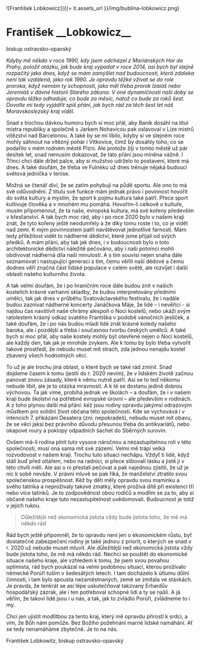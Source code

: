 <div class="persona">
![František Lobkowicz]({{= it.assets_url }}/img/bublina-lobkowicz.png)

  <div>
    <h1>František __Lobkowicz__</h1>
    <span>biskup ostravsko-opavský</span>
  </div>
</div>

*Kdyby mě někdo v roce 1990, kdy jsem odcházel z Mariánských Hor do Prahy, položil otázku, jak bude kraj vypadat v roce 2014, asi bych byl stejně rozpačitý jako dnes, když se mám zamýšlet nad budoucností, která zdaleka není tak vzdálená, jako rok 1990. Je opravdu těžké vžívat se do role proroka, když nemám ty schopnosti, jako měl třeba prorok Izaiáš nebo Jeremiáš v dávné historii Starého zákona. V oné dynamičnosti naší doby se opravdu těžko odhaduje, co bude za měsíc, natož co bude za roků šest. Dovolte mi tedy vyjádřit spíš přání, jak bych rád za těch šest let náš Moravskoslezský kraj viděl.*

Snad s trochou dávkou humoru bych si moc přál, aby Baník dosáhl na titul mistra republiky a společně s Jarkem Nohavicou pak oslavoval v Lize mistrů vítězství nad Barcelonou. A také by se mi líbilo, kdyby si ve stejném roce mohly sáhnout na vítězný pohár i Vítkovice, čímž by dosáhly toho, co se podařilo v mém rodném městě Plzni. Ale protože žiji v tomto městě už pár desítek let, snad nemusím dokazovat, že tato přání jsou míněna vážně. I Třinci chci dále držet palce, aby si mužstvo udrželo to postavení, které má dnes. A také doufám, že třeba ve Fulneku už dnes trénuje nějaká budoucí světová jednička v tenise.

Možná se čtenář diví, že se zatím pohybuji na půdě sportu. Ale ono to má své odůvodnění. Z titulu své funkce mám jednak právo i povinnost hovořit do světa kultury a myslím, že sport k pojmu kultura také patří. Přece sport kultivuje člověka a v mnohém mu pomáhá. Hovořím-li celkově o kultuře, musím připomenout, že ta naše, evropská kultura, má své kořeny především v křesťanství.  A tak bych moc rád, aby i po roce 2020 bylo v našem kraji znát, že tyto kořeny ještě neodumřely a že díky tomu roste i to, co je vidět nad zemí. K mým povinnostem patří navštěvovat jednotlivé farnosti. Mám tedy příležitost vidět to nádherné dědictví, které jsme přijali od svých předků.  A mám přání, aby tak jak dnes, i v budoucnosti bylo o toto architektonické dědictví náležitě pečováno, aby i naši potomci mohli obdivovat nádherná díla naší minulosti. A s tím souvisí nejen snaha dále seznamovat i nastupující generaci s tím, čemu věřili naší dědové a čemu dodnes věří značná část lidské populace v celém světě, ale rozvíjet i další oblasti našeho kulturního života.

A tak velmi doufám, že i po hraničním roce dále budou znít v našich kostelích krásné varhanní skladby, že budou interpretovány předními umělci, tak jak dnes v průběhu Svatováclavského festivalu, že i nadále budou zaznívat nádherné koncerty Janáčkova Máje, že lidé – i nevěřící - si najdou čas navštívit naše chrámy alespoň o Noci kostelů, nebo ukáží svým ratolestem krásný odkaz svatého Františka v podobě vánočních jesliček, a také doufám, že i po nás budou mladí lidé znát krásné koledy našeho baroka, ale i pozdější a třeba i současnou tvorbu českých umělců. A také bych si moc přál, aby naše kostely mohly být otevřené nejen o Noci kostelů, ale každý den, tak jak je mnohde zvykem. Ale k tomu by bylo třeba vytvořit takové prostředí, že nebudu muset mít strach, zda jednou nenajdu kostel zbavený všech hodnotných věcí.

To už je ale trochu jiná oblast, o které bych se také rád zmínil. Snad dojdeme časem k tomu (jestli do r. 2020 nevím), že v lidském životě začnou panovat znovu zásady, které k němu nutně patří. Asi se to teď někomu nebude líbit, ale je to otázka mravnosti. A k té se dostanu jedině dobrou výchovou. Ta jak víme, probíhá jednak ve školách – a doufám, že i v našem kraji bude školství na potřebné evropské úrovni – ale především v rodinách. A z toho plynou další má přání: kéž jsou rodiny opravdu jakýmsi odrazovým můstkem pro solidní život občana této společnosti. Kde se vychovává i v intencích 7. přikázání Desatera (zní: nepokradeš), nebudu muset mít obavu, že se věci jaksi bez právního důvodu přesunou třeba do antikvariátů, nebo okapové roury a poklopy odpadních šachet do Sběrných surovin.

Ovšem má-li rodina plnit tuto vysoce náročnou a nezastupitelnou roli v této společnosti, musí ona sama mít své zázemí. Velmi mě trápí velká rozvodovost v našem kraji. Trochu tuto situaci nechápu. Vždyť ti lidé, když stáli buď před oltářem, nebo na radnici, si přece slibovali lásku a jistě ji v této chvíli měli. Ale asi o ni přestali pečovat a pak najednou zjistili, že už je nic k sobě neváže. V právní mluvě se pak říká, že manželství ztratilo svou společenskou prospěšnost. Kéž by děti měly opravdu svou maminku a svého tatínka a neprožívaly takové zmatky, které prožívá dítě při existenci tří nebo více tatínků. Je to zodpovědnost obou rodičů a modlím se za to, aby si občané našeho kraje tuto nezastupitelnost uvědomovali. Budoucnost je totiž v jejich rukou.

> Důležitější než ekonomická jistota vždy bude jistota toho, že mě má někdo rád

Rád bych ještě připomněl, že to opravdu není jen o ekonomickém růstu, byť dostatečné zabezpečení rodiny je také jednou z priorit, o kterých se snad v r. 2020 už nebude muset mluvit. Ale důležitější než ekonomická jistota vždy bude jistota toho, že mě má někdo rád. Nechci se pouštět do ekonomické situace našeho kraje, ale vzhledem k tomu, že jsem svou povahou optimista, rád bych poukázal na velmi podobnou situaci, kterou prožívalo německé Porúří tuším v šedesátých letech. I tam docházelo k útlumu důlní činnosti, i tam bylo spousta nezaměstnaných, země se zmítala ve stávkách. Je pravda, že tenkrát se asi lépe uskutečňoval takzvaný Erhardův hospodářský zázrak, ale i ten potřeboval schopné lidi a ty se našli.  A já věřím, že takoví lidé jsou i u nás, a tak, jak to zvládlo Porúří, zvládneme to i my.

Chci jen ujistit modlitbou za tento kraj, který mě opravdu přirostl k srdci, a vím, že Bůh nám pomůže. Bez Božího požehnání marné lidské namáhání. Ať se tedy nenamáháme zbytečně. Je to na nás.

František Lobkowitz, biskup ostravsko-opavský
